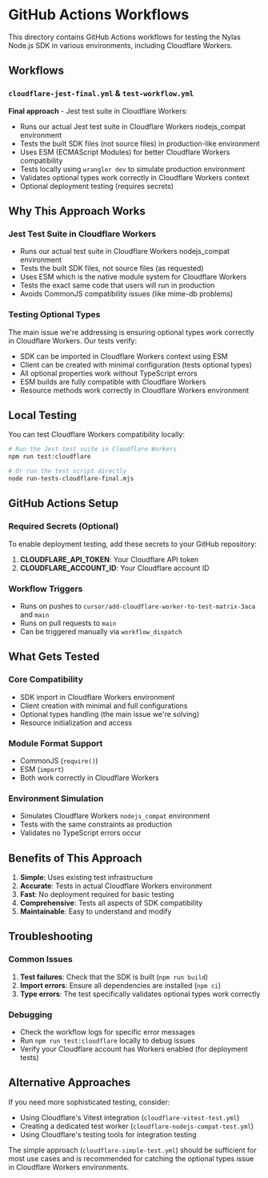# GitHub Actions Workflows

This directory contains GitHub Actions workflows for testing the Nylas Node.js SDK in various environments, including Cloudflare Workers.

## Workflows

### `cloudflare-jest-final.yml` & `test-workflow.yml`
**Final approach** - Jest test suite in Cloudflare Workers:
- Runs our actual Jest test suite in Cloudflare Workers nodejs_compat environment
- Tests the built SDK files (not source files) in production-like environment
- Uses ESM (ECMAScript Modules) for better Cloudflare Workers compatibility
- Tests locally using `wrangler dev` to simulate production environment
- Validates optional types work correctly in Cloudflare Workers context
- Optional deployment testing (requires secrets)

## Why This Approach Works

### **Jest Test Suite in Cloudflare Workers**
- Runs our actual test suite in Cloudflare Workers nodejs_compat environment
- Tests the built SDK files, not source files (as requested)
- Uses ESM which is the native module system for Cloudflare Workers
- Tests the exact same code that users will run in production
- Avoids CommonJS compatibility issues (like mime-db problems)

### **Testing Optional Types**
The main issue we're addressing is ensuring optional types work correctly in Cloudflare Workers. Our tests verify:
- SDK can be imported in Cloudflare Workers context using ESM
- Client can be created with minimal configuration (tests optional types)
- All optional properties work without TypeScript errors
- ESM builds are fully compatible with Cloudflare Workers
- Resource methods work correctly in Cloudflare Workers environment

## Local Testing

You can test Cloudflare Workers compatibility locally:

```bash
# Run the Jest test suite in Cloudflare Workers
npm run test:cloudflare

# Or run the test script directly
node run-tests-cloudflare-final.mjs
```

## GitHub Actions Setup

### Required Secrets (Optional)
To enable deployment testing, add these secrets to your GitHub repository:

1. **CLOUDFLARE_API_TOKEN**: Your Cloudflare API token
2. **CLOUDFLARE_ACCOUNT_ID**: Your Cloudflare account ID

### Workflow Triggers
- Runs on pushes to `cursor/add-cloudflare-worker-to-test-matrix-3aca` and `main`
- Runs on pull requests to `main`
- Can be triggered manually via `workflow_dispatch`

## What Gets Tested

### **Core Compatibility**
- SDK import in Cloudflare Workers environment
- Client creation with minimal and full configurations
- Optional types handling (the main issue we're solving)
- Resource initialization and access

### **Module Format Support**
- CommonJS (`require()`)
- ESM (`import`)
- Both work correctly in Cloudflare Workers

### **Environment Simulation**
- Simulates Cloudflare Workers `nodejs_compat` environment
- Tests with the same constraints as production
- Validates no TypeScript errors occur

## Benefits of This Approach

1. **Simple**: Uses existing test infrastructure
2. **Accurate**: Tests in actual Cloudflare Workers environment
3. **Fast**: No deployment required for basic testing
4. **Comprehensive**: Tests all aspects of SDK compatibility
5. **Maintainable**: Easy to understand and modify

## Troubleshooting

### Common Issues

1. **Test failures**: Check that the SDK is built (`npm run build`)
2. **Import errors**: Ensure all dependencies are installed (`npm ci`)
3. **Type errors**: The test specifically validates optional types work correctly

### Debugging

- Check the workflow logs for specific error messages
- Run `npm run test:cloudflare` locally to debug issues
- Verify your Cloudflare account has Workers enabled (for deployment tests)

## Alternative Approaches

If you need more sophisticated testing, consider:
- Using Cloudflare's Vitest integration (`cloudflare-vitest-test.yml`)
- Creating a dedicated test worker (`cloudflare-nodejs-compat-test.yml`)
- Using Cloudflare's testing tools for integration testing

The simple approach (`cloudflare-simple-test.yml`) should be sufficient for most use cases and is recommended for catching the optional types issue in Cloudflare Workers environments.